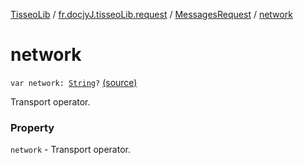 [TisseoLib](../../index.md) / [fr.docjyJ.tisseoLib.request](../index.md) / [MessagesRequest](index.md) / [network](./network.md)

# network

`var network: `[`String`](https://kotlinlang.org/api/latest/jvm/stdlib/kotlin/-string/index.html)`?` [(source)](https://github.com/docjyJ/TisseoLib/tree/master/src/main/kotlin/fr/docjyJ/tisseoLib/request/MessagesRequest.kt#L20)

Transport operator.

### Property

`network` - Transport operator.
